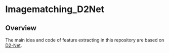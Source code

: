 # Imagematching_D2Net

## Overview


The main idea and code of feature extracting in this repository are based on [D2-Net](https://github.com/mihaidusmanu/d2-net).
